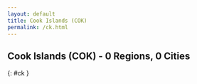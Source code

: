 ```yaml
---
layout: default
title: Cook Islands (COK)
permalink: /ck.html
---
```



## Cook Islands (COK) - 0 Regions, 0 Cities
{: #ck }






 

